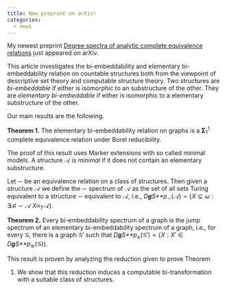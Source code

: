 ```yaml
---
title: New preprint on arXiv!
categories: 
  - news
---
```

My newest preprint [Degree spectra of analytic complete equivalence
relations](https://arxiv.org/abs/2010.00755) just appeared on arXiv.

This article investigates the bi-embeddability and elementary
bi-embeddability relation on countable structures both from the
viewpoint of descriptive set theory and computable structure theory. Two
structures are *bi-embeddable* if either is isomorphic to an
substructure of the other. They are *elementary bi-embeddable* if either
is isomorphic to a elementary substructure of the other.

Our main results are the following.

**Theorem 1.** The elementary bi-embeddability relation on graphs is a
**Σ**<sub>1</sub><sup>1</sup> complete equivalence relation under Borel
reducibility.

The proof of this result uses Marker extensions with so called minimal
models. A structure 𝒜 is *minimal* if it does not contain an elementary
substructure.

Let ∼ be an equivalence relation on a class of structures. Then given a
structure 𝒜 we define the ∼ spectrum of 𝒜 as the set of all sets Turing
equivalent to a structure ∼ equivalent to 𝒜, i.e.,
*D**g**S**p*<sub>∼</sub>(𝒜) = {*X* ⊆ *ω* : ∃ℬ ∼ 𝒜 *X*≡<sub>*T*</sub>𝒜}.

**Theorem 2.** Every bi-embeddability spectrum of a graph is the jump
spectrum of an elementary bi-embeddability spectrum of a graph, i.e.,
for every 𝒢, there is a graph 𝒢′ such that
*D**g**S**p*<sub>≈</sub>(𝒢′) = {*X* : *X*′ ∈ *D**g**S**p*<sub>≊</sub>(𝒢)}.

This result is proven by analyzing the reduction given to prove Theorem
1. We show that this reduction induces a computable bi-transformation
with a suitable class of structures.

